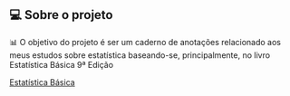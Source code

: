 ## 💻 Sobre o projeto

:bar_chart: O objetivo do projeto é ser um caderno de anotações relacionado aos meus estudos sobre estatística baseando-se, principalmente, no livro Estatística Básica 9ª Edição


<a target="_blank" href="https://www.amazon.com.br/gp/search?ie=UTF8&tag=brunoolivei-20&linkCode=ur2&linkId=ba23275b25fded2ad7048def8187100d&camp=1789&creative=9325&index=books&keywords=Estatística Básica">Estatística Básica</a>
